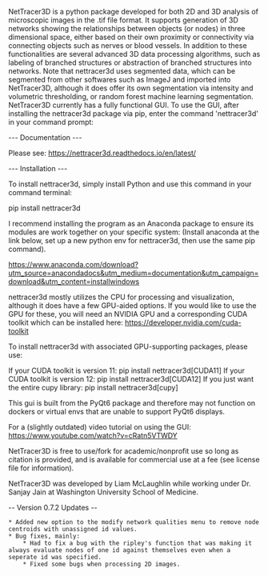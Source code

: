 NetTracer3D is a python package developed for both 2D and 3D analysis of microscopic images in the .tif file format. It supports generation of 3D networks showing the relationships between objects (or nodes) in three dimensional space, either based on their own proximity or connectivity via connecting objects such as nerves or blood vessels. In addition to these functionalities are several advanced 3D data processing algorithms, such as labeling of branched structures or abstraction of branched structures into networks. Note that nettracer3d uses segmented data, which can be segmented from other softwares such as ImageJ and imported into NetTracer3D, although it does offer its own segmentation via intensity and volumetric thresholding, or random forest machine learning segmentation. NetTracer3D currently has a fully functional GUI. To use the GUI, after installing the nettracer3d package via pip, enter the command 'nettracer3d' in your command prompt:

--- Documentation ---

Please see: https://nettracer3d.readthedocs.io/en/latest/

--- Installation ---

To install nettracer3d, simply install Python and use this command in your command terminal:

pip install nettracer3d

I recommend installing the program as an Anaconda package to ensure its modules are work together on your specific system:
(Install anaconda at the link below, set up a new python env for nettracer3d, then use the same pip command).

https://www.anaconda.com/download?utm_source=anacondadocs&utm_medium=documentation&utm_campaign=download&utm_content=installwindows

nettracer3d mostly utilizes the CPU for processing and visualization, although it does have a few GPU-aided options. If you would like to use the GPU for these, you will need an NVIDIA GPU and a corresponding CUDA toolkit which can be installed here:
https://developer.nvidia.com/cuda-toolkit

To install nettracer3d with associated GPU-supporting packages, please use:

If your CUDA toolkit is version 11: pip install nettracer3d[CUDA11]
If your CUDA toolkit is version 12: pip install nettracer3d[CUDA12]
If you just want the entire cupy library: pip install nettracer3d[cupy]


This gui is built from the PyQt6 package and therefore may not function on dockers or virtual envs that are unable to support PyQt6 displays.


For a (slightly outdated) video tutorial on using the GUI: https://www.youtube.com/watch?v=cRatn5VTWDY

NetTracer3D is free to use/fork for academic/nonprofit use so long as citation is provided, and is available for commercial use at a fee (see license file for information).

NetTracer3D was developed by Liam McLaughlin while working under Dr. Sanjay Jain at Washington University School of Medicine.

-- Version 0.7.2 Updates -- 

    * Added new option to the modify network qualities menu to remove node centroids with unassigned id values.
    * Bug fixes, mainly:
        * Had to fix a bug with the ripley's function that was making it always evaluate nodes of one id against themselves even when a seperate id was specified.
        * Fixed some bugs when processing 2D images.